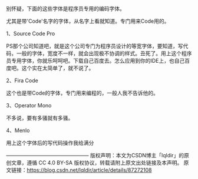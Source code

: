 别怀疑，下面的这些字体是程序员专用的编码字体。

尤其是带'Code'名字的字体，从名字上看就知道。专门用来Code用的。

1、Source Code Pro

PS那个公司知道吧，就是这个公司专门为程序员设计的等宽字体，要知道，写代码，一般的字体，宽度不一样，就会出现极不协调的样式。丑死了。用上这个程序员专用字体，你就乐呵呵吧。下载自己百度去。怎么应用到你的IDE上，也自己百度吧。这个实在太简单了，就不说了。



2、Fira Code

这个也是带Code的字体，专门用来编程的，一般人我不告诉他的。



3、Operator Mono

不多说，要有多骚就有多骚。



4、Menlo

用上这个字体后的写代码操作我给满分




————————————————
版权声明：本文为CSDN博主「lqldir」的原创文章，遵循 CC 4.0 BY-SA 版权协议，转载请附上原文出处链接及本声明。
原文链接：https://blog.csdn.net/lqldir/article/details/87272108
